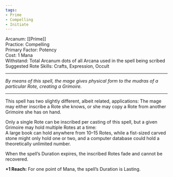 ```yaml
---
tags:
- Prime
- Compelling
- Initiate
---
```


Arcanum: [[Prime]]\
Practice: Compelling\
Primary Factor: Potency\
Cost: 1 Mana\
Withstand: Total Arcanum dots of all Arcana used in the spell being scribed\
Suggested Rote Skills: Crafts, Expression, Occult

---

_By means of this spell, the mage gives physical form to the mudras of a particular Rote, creating a Grimoire._

---

This spell has two slightly different, albeit related, applications: The mage may either inscribe a Rote she knows, or she may copy a Rote from another Grimoire she has on hand.

Only a single Rote can be inscribed per casting of this spell, but a given Grimoire may hold multiple Rotes at a time:\
A large book can hold anywhere from 10–15 Rotes, while a fist-sized carved stone might only hold one or two, and a computer database could hold a theoretically unlimited number.

When the spell’s Duration expires, the inscribed Rotes fade and cannot be recovered.

**+1 Reach:** For one point of Mana, the spell’s Duration is Lasting.
